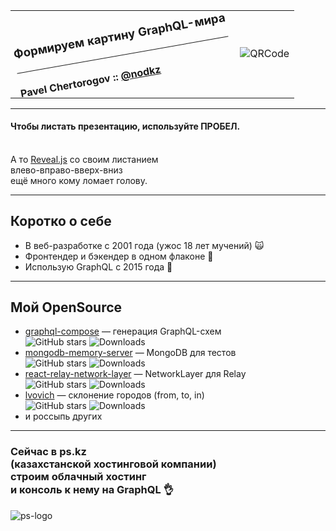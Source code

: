 <table>
  <tr>
    <td style="vertical-align: middle">
        <div style="transform: rotate(-10deg); vertical-align: text-top;">
        <h3 class="green">Формируем картину GraphQL-мира</h3>
        <hr/>
        <h4>Pavel Chertorogov :: <a href="https://twitter.com/nodkz" target="_blank">@nodkz</a></h4>
      </div>
    </td>
    <td>
      <!-- QRCode generator: http://goqr.me/#t=url -->
      <img src="slides/00-start/qr-code.png" alt="QRCode" class="plain" style="max-width: 500px" />
    </td>
  </tr>
</table>

---

#### Чтобы листать презентацию, используйте ПРОБЕЛ.

<br /> А то [Reveal.js](https://github.com/hakimel/reveal.js/) со своим листанием<br />влево-вправо-вверх-вниз<br /> ещё много кому ломает голову.

-----

## Коротко о себе

- В веб-разработке с 2001 года (ужос 18 лет мучений) 🙀
- Фронтендер и бэкендер в одном флаконе 💑 <!-- .element: class="fragment" -->
- Использую GraphQL с 2015 года 💃 <!-- .element: class="fragment" -->

-----

## Мой OpenSource

- [graphql-compose](https://github.com/graphql-compose/graphql-compose) — генерация GraphQL-схем <br/> ![GitHub stars](https://img.shields.io/github/stars/graphql-compose/graphql-compose.svg?color=lightgrey) <!-- .element: class="plain" style="padding-left: 250px; height: 40px; vertical-align: middle;" --> ![Downloads](https://img.shields.io/npm/dw/graphql-compose.svg?color=lightgrey) <!-- .element: class="plain" style="height: 40px; vertical-align: middle;" -->
- [mongodb-memory-server](https://github.com/nodkz/mongodb-memory-server) — MongoDB для тестов <br/> ![GitHub stars](https://img.shields.io/github/stars/nodkz/mongodb-memory-server.svg?color=lightgrey) <!-- .element: class="plain" style="padding-left: 250px; height: 40px; vertical-align: middle;"  --> ![Downloads](https://img.shields.io/npm/dw/mongodb-memory-server.svg?color=lightgrey) <!-- .element: class="plain" style="height: 40px; vertical-align: middle;" -->
- [react-relay-network-layer](https://github.com/relay-tools/react-relay-network-layer) — NetworkLayer для Relay <br/> ![GitHub stars](https://img.shields.io/github/stars/relay-tools/react-relay-network-layer.svg?color=lightgrey) <!-- .element: class="plain" style="padding-left: 250px; height: 40px; vertical-align: middle;"  --> ![Downloads](https://img.shields.io/npm/dw/react-relay-network-layer.svg?color=lightgrey) <!-- .element: class="plain" style="height: 40px; vertical-align: middle;" -->
- [lvovich](https://github.com/nodkz/lvovich) — склонение городов (from, to, in)<br/> ![GitHub stars](https://img.shields.io/github/stars/nodkz/lvovich.svg?color=lightgrey) <!-- .element: class="plain" style="padding-left: 250px; height: 40px; vertical-align: middle;" --> ![Downloads](https://img.shields.io/npm/dw/lvovich.svg?color=lightgrey) <!-- .element: class="plain" style="height: 40px; vertical-align: middle;" -->
- и россыпь других

-----

### Сейчас в ps.kz<br/>(казахстанской хостинговой компании)<br/>строим облачный хостинг <br/>и консоль к нему на GraphQL 👌

![ps-logo](https://user-images.githubusercontent.com/1946920/57164502-21634300-6e16-11e9-8c45-6d10fe9dea4e.jpg) <!-- .element: style="max-width: 1000px;" class="plain"  -->
